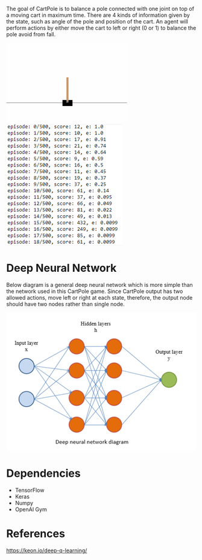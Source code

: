 The goal of CartPole is to balance a pole connected with one joint on top of a moving cart in maximum time. There are 4 kinds of information given by the state, such as angle of the pole and position of the cart. An agent will perform actions by either move the cart to left or right (0 or 1) to balance the pole avoid from fall.

<img src="animation.gif">

<img src="result1.PNG">

# Deep Neural Network

Below diagram is a general deep neural network which is more simple than the network used in this CartPole game. Since CartPole output has two allowed actions, move left or right at each state, therefore, the output node should have two nodes rather than single node.<br>

<img src="DNN diagram.PNG">

# Dependencies
<ul>
  <li>TensorFlow</li>
  <li>Keras</li>
  <li>Numpy</li>
  <li>OpenAI Gym</li>
</ul>

# References
https://keon.io/deep-q-learning/
